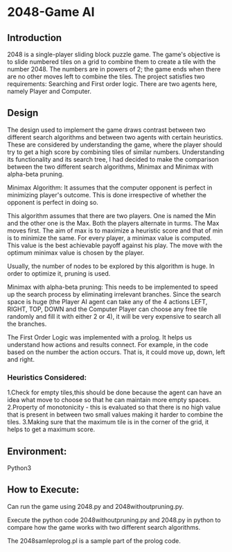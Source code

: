 # 2048-Game AI

## Introduction

2048 is a single-player sliding block puzzle game. The game's objective is to slide numbered tiles on a grid to combine them to create a tile with the number 2048. The numbers are in powers of 2; the game ends when there are no other moves left to combine the tiles. The project satisfies two requirements: Searching and First order logic. There are two agents here, namely Player and Computer.

## Design

The design used to implement the game draws contrast between two different search algorithms and between two agents with certain heuristics. These are considered by understanding the game, where the player should try to get a high score by combining tiles of similar numbers. Understanding its functionality and its search tree, I had decided to make the comparison between the two different search algorithms, Minimax and Minimax with alpha-beta pruning. 

Minimax Algorithm: It assumes that the computer opponent is perfect in minimizing player's outcome. This is done irrespective of whether the opponent is perfect in doing so. 

This algorithm assumes that there are two players. One is named the Min and the other one is the Max. Both the players alternate in turms. The Max moves first. The aim of max is to maximize a heuristic score and that of min is to minimize the same. For every player, a minimax value is computed. This value is the best achievable payoff against his play. The move with the optimum minimax value is chosen by the player.

Usually, the number of nodes to be explored by this algorithm is huge. In order to optimize it, pruning is used.

Minimax with alpha-beta pruning: This needs to be implemented to speed up the search process by eliminating irrelevant branches. Since the search space is huge (the Player AI agent can take any of the 4 actions LEFT, RIGHT, TOP, DOWN and the Computer Player can choose any free tile randomly and fill it with either 2 or 4), it will be very expensive to search all the branches.

The First Order Logic was implemented with a prolog. It helps us understand how actions and results connect. For example, in the code based on the number the action occurs. That is, it could move up, down, left and right.

### Heuristics Considered:

1.Check for empty tiles,this should be done because the agent can have an idea what move to choose so that he can maintain more empty spaces.
2.Property of monotonicity - this is evaluated so that there is no high value that is present in between two small values making it harder to combine the tiles. 
3.Making sure that the maximum tile is in the corner of the grid, it helps to get a maximum score.


## Environment:

Python3

## How to Execute:

Can run the game using 2048.py and 2048withoutpruning.py. 

Execute the python code 2048withoutpruning.py and 2048.py in python to compare how the game works with two different search algorithms.

The 2048samleprolog.pl is a sample part of the prolog code.
